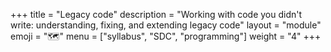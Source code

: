 +++
title = "Legacy code"
description = "Working with code you didn't write: understanding, fixing, and extending legacy code"
layout = "module"
emoji = "🗺️"
menu = ["syllabus", "SDC", "programming"]
weight = "4"
+++
